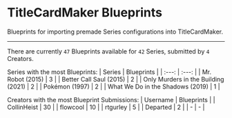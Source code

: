 # TitleCardMaker Blueprints

Blueprints for importing premade Series configurations into TitleCardMaker.

---

There are currently `47` Blueprints available for `42` Series, submitted by `4` Creators.

Series with the most Blueprints:
| Series | Blueprints |
| :---: | :---: |
| Mr. Robot (2015) | 3 |
| Better Call Saul (2015) | 2 |
| Only Murders in the Building (2021) | 2 |
| Pokémon (1997) | 2 |
| What We Do in the Shadows (2019) | 1 |

Creators with the most Blueprint Submissions:
| Username | Blueprints |
| CollinHeist | 30 |
| flowcool | 10 |
| rtgurley | 5 |
| Departed | 2 |
| - | - |
